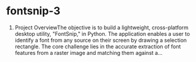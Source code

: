 # fontsnip-3
1. Project OverviewThe objective is to build a lightweight, cross-platform desktop utility, "FontSnip," in Python. The application enables a user to identify a font from any source on their screen by drawing a selection rectangle. The core challenge lies in the accurate extraction of font features from a raster image and matching them against a...
